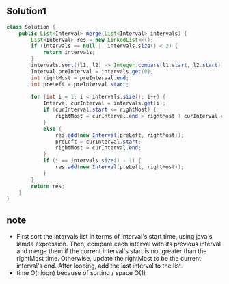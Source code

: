 ## Solution1
``` java
class Solution {
    public List<Interval> merge(List<Interval> intervals) {
        List<Interval> res = new LinkedList<>();
        if (intervals == null || intervals.size() < 2) {
            return intervals;
        }
        intervals.sort((l1, l2) -> Integer.compare(l1.start, l2.start));
        Interval preInterval = intervals.get(0);
        int rightMost = preInterval.end;
        int preLeft = preInterval.start;
        
        for (int i = 1; i < intervals.size(); i++) {
            Interval curInterval = intervals.get(i);
            if (curInterval.start <= rightMost) {
                rightMost = curInterval.end > rightMost ? curInterval.end : rightMost;
            }
            else {
                res.add(new Interval(preLeft, rightMost));
                preLeft = curInterval.start;
                rightMost = curInterval.end;
            }
            if (i == intervals.size() - 1) {
                res.add(new Interval(preLeft, rightMost));
            }
        }
        return res;
    }
}
```

## note
* First sort the intervals list in terms of interval's start time, using java's lamda expression. Then, compare each
interval with its previous interval and merge them if the current interval's start is not greater than the rightMost
time. Otherwise, update the rightMost to be the current interval's end. After looping, add the last interval to the list.
* time O(nlogn) because of sorting / space O(1)
